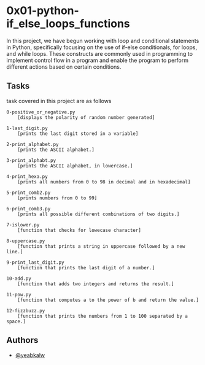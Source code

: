 
# 0x01-python-if_else_loops_functions

In this project, we have begun working with loop and conditional statements in Python, specifically focusing on the use of if-else conditionals, for loops, and while loops. These constructs are commonly used in programming to implement control flow in a program and enable the program to perform different actions based on certain conditions.


## Tasks

task covered in this project are as follows

    0-positive_or_negative.py
        [displays the polarity of random number generated]

    1-last_digit.py
        [prints the last digit stored in a variable]

    2-print_alphabet.py
        [prints the ASCII alphabet.]

    3-print_alphabt.py
        [prints the ASCII alphabet, in lowercase.]

    4-print_hexa.py
        [prints all numbers from 0 to 98 in decimal and in hexadecimal]
    
    5-print_comb2.py
        [prints numbers from 0 to 99]

    6-print_comb3.py
        [prints all possible different combinations of two digits.]

    7-islower.py
        [function that checks for lowecase character]
    
    8-uppercase.py
        [function that prints a string in uppercase followed by a new line.]

    9-print_last_digit.py
        [function that prints the last digit of a number.]
    
    10-add.py
        [function that adds two integers and returns the result.]

    11-pow.py
        [function that computes a to the power of b and return the value.]

    12-fizzbuzz.py
        [function that prints the numbers from 1 to 100 separated by a space.]
    


## Authors

- [@yeabkalw](https://www.github.com/yeabkalw)

